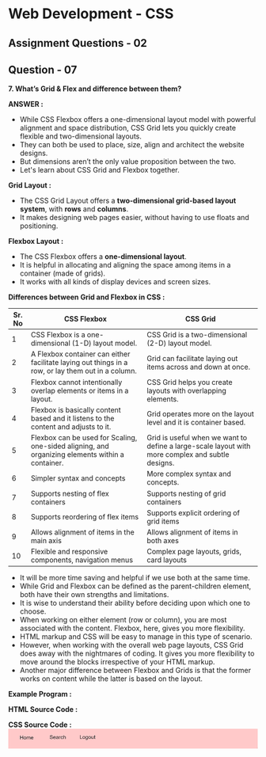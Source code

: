 # **Web Development - CSS**
## **Assignment Questions - 02**
## **Question - 07**

**7. What’s Grid & Flex and difference between them?**

**ANSWER :**
- While CSS Flexbox offers a one-dimensional layout model with powerful alignment and space distribution, CSS Grid lets you quickly create flexible and two-dimensional layouts. 
- They can both be used to place, size, align and architect the website designs.
- But dimensions aren’t the only value proposition between the two. 
- Let's learn about CSS Grid and Flexbox together.

**Grid Layout :**
- The CSS Grid Layout offers a **two-dimensional grid-based layout system**, with **rows** and **columns**.
- It makes designing web pages easier, without having to use floats and positioning. 
    
**Flexbox Layout :** 
- The CSS Flexbox offers a **one-dimensional layout**. 
- It is helpful in allocating and aligning the space among items in a container (made of grids). 
- It works with all kinds of display devices and screen sizes.


**Differences between Grid and Flexbox in CSS :**

|Sr. No|CSS Flexbox|CSS Grid
|------|-----------|--------|
|1|CSS Flexbox is a one-dimensional (1-D) layout model.|CSS Grid is a two-dimensional (2-D) layout model.|
2|A Flexbox container can either facilitate laying out things in a row, or lay them out in a column.|Grid can facilitate laying out items across and down at once.|
|3|Flexbox cannot intentionally overlap elements or items in a layout.|CSS Grid helps you create layouts with overlapping elements.|
|4|Flexbox is basically content based and it listens to the content and adjusts to it.|Grid operates more on the layout level and it is container based.|
|5|Flexbox can be used for Scaling, one-sided aligning, and organizing elements within a container.|Grid is useful when we want to define a large-scale layout with more complex and subtle designs.|
|6|Simpler syntax and concepts|More complex syntax and concepts.|
|7|Supports nesting of flex containers|Supports nesting of grid containers|
|8|Supports reordering of flex items|Supports explicit ordering of grid items|
|9|Allows alignment of items in the main axis|Allows alignment of items in both axes|
|10|Flexible and responsive components, navigation menus|Complex page layouts, grids, card layouts|


- It will be more time saving and helpful if we use both at the same time.
- While Grid and Flexbox can be defined as the parent-children element, both have their own strengths and limitations. 
- It is wise to understand their ability before deciding upon which one to choose.
- When working on either element (row or column), you are most associated with the content. Flexbox, here, gives you more flexibility. 
- HTML markup and CSS will be easy to manage in this type of scenario.
- However, when working with the overall web page layouts, CSS Grid does away with the nightmares of coding. It gives you more flexibility to move around the blocks irrespective of your HTML markup.
- Another major difference between Flexbox and Grids is that the former works on content while the latter is based on the layout. 


**Example Program :**

**HTML Source Code :**
[]()

**CSS Source Code :**
[]()
![Alt text](image.png)
